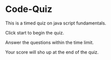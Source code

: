 # Code-Quiz
This is a timed quiz on java script fundamentals.

Click start to begin the quiz.

Answer the questions within the time limit.

Your score will sho up at the end of the quiz.
